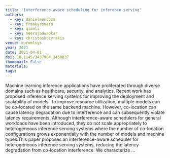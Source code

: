 ```yaml
---
title: 'Interference-aware scheduling for inference serving'
authors:
  - key: danielmendoza
  - key: frankyromero
  - key: qianli
  - key: neerajadwadkar
  - key: christoskozyrakis
venue: euromlsys
year: 2021
date: 2021-04-01
doi: 10.1145/3437984.3458837
thumbnail: False
materials:
tags:
---
```

Machine learning inference applications have proliferated through diverse domains such as healthcare, security, and analytics. Recent work has proposed inference serving systems for improving the deployment and scalability of models. To improve resource utilization, multiple models can be co-located on the same backend machine. However, co-location can cause latency degradation due to interference and can subsequently violate latency requirements. Although interference-aware schedulers for general workloads have been introduced, they do not scale appropriately to heterogeneous inference serving systems where the number of co-location configurations grows exponentially with the number of models and machine types.This paper proposes an interference-aware scheduler for heterogeneous inference serving systems, reducing the latency degradation from co-location interference. We characterize …
